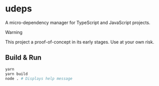# udeps

A micro-dependency manager for TypeScript and JavaScript projects.

> [!WARNING] 
> This project a proof-of-concept in its early stages. Use at your own risk.

## Build & Run

```bash
yarn
yarn build
node . # Displays help message
```

